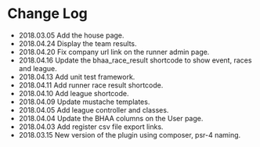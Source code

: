 Change Log
==========
- 2018.03.05 Add the house page.
- 2018.04.24 Display the team results.
- 2018.04.20 Fix company url link on the runner admin page.
- 2018.04.16 Update the bhaa_race_result shortcode to show event, races and league.
- 2018.04.13 Add unit test framework.
- 2018.04.11 Add runner race result shortcode.
- 2018.04.10 Add league shortcode.
- 2018.04.09 Update mustache templates.
- 2018.04.05 Add league controller and classes.
- 2018.04.04 Update the BHAA columns on the User page.
- 2018.04.03 Add register csv file export links.
- 2018.03.15 New version of the plugin using composer, psr-4 naming.